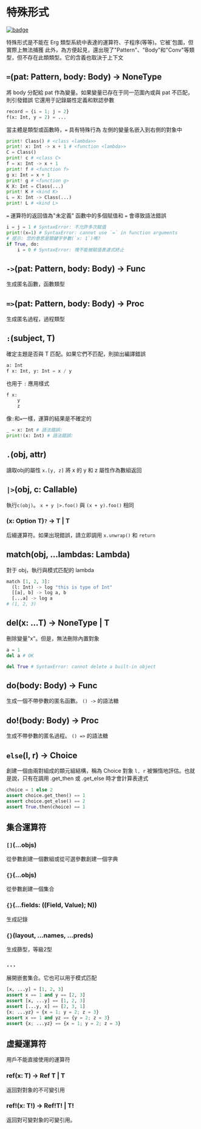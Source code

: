 # 特殊形式

[![badge](https://img.shields.io/endpoint.svg?url=https%3A%2F%2Fgezf7g7pd5.execute-api.ap-northeast-1.amazonaws.com%2Fdefault%2Fsource_up_to_date%3Fowner%3Derg-lang%26repos%3Derg%26ref%3Dmain%26path%3Ddoc/EN/API/special.md%26commit_hash%3D06f8edc9e2c0cee34f6396fd7c64ec834ffb5352)](https://gezf7g7pd5.execute-api.ap-northeast-1.amazonaws.com/default/source_up_to_date?owner=erg-lang&repos=erg&ref=main&path=doc/EN/API/special.md&commit_hash=06f8edc9e2c0cee34f6396fd7c64ec834ffb5352)

特殊形式是不能在 Erg 類型系統中表達的運算符、子程序(等等)。它被`包圍，但實際上無法捕獲
此外，為方便起見，還出現了"Pattern"、"Body"和"Conv"等類型，但不存在此類類型。它的含義也取決于上下文

## `=`(pat: Pattern, body: Body) -> NoneType

將 body 分配給 pat 作為變量。如果變量已存在于同一范圍內或與 pat 不匹配，則引發錯誤
它還用于記錄屬性定義和默認參數

```python
record = {i = 1; j = 2}
f(x: Int, y = 2) = ...
```

當主體是類型或函數時，`=` 具有特殊行為
左側的變量名嵌入到右側的對象中

```python
print! Class() # <class <lambda>>
print! x: Int -> x + 1 # <function <lambda>>
C = Class()
print! c # <class C>
f = x: Int -> x + 1
print! f # <function f>
g x: Int = x + 1
print! g # <function g>
K X: Int = Class(...)
print! K # <kind K>
L = X: Int -> Class(...)
print! L # <kind L>
```

`=` 運算符的返回值為"未定義"
函數中的多個賦值和 `=` 會導致語法錯誤

```python
i = j = 1 # SyntaxError: 不允許多次賦值
print!(x=1) # SyntaxError: cannot use `=` in function arguments
# 提示: 您的意思是關鍵字參數(`x: 1`)嗎?
if True, do:
    i = 0 # SyntaxError: 塊不能被賦值表達式終止
```

## `->`(pat: Pattern, body: Body) -> Func

生成匿名函數，函數類型

## `=>`(pat: Pattern, body: Body) -> Proc

生成匿名過程，過程類型

## `:`(subject, T)

確定主題是否與 T 匹配。如果它們不匹配，則拋出編譯錯誤

```python
a: Int
f x: Int, y: Int = x / y
```

也用于 `:` 應用樣式

```python
f x:
    y
    z
```

像`:`和`=`一樣，運算的結果是不確定的

```python
_ = x: Int # 語法錯誤: 
print!(x: Int) # 語法錯誤: 
```

## `.`(obj, attr)

讀取obj的屬性
`x.[y, z]` 將 x 的 y 和 z 屬性作為數組返回

## `|>`(obj, c: Callable)

執行`c(obj)`。 `x + y |>.foo()` 與 `(x + y).foo()` 相同

### (x: Option T)`?` -> T | T 

后綴運算符。如果出現錯誤，請立即調用 `x.unwrap()` 和 `return`

## match(obj, ...lambdas: Lambda)

對于 obj，執行與模式匹配的 lambda

```python
match [1, 2, 3]:
  (l: Int) -> log "this is type of Int"
  [[a], b] -> log a, b
  [...a] -> log a
# (1, 2, 3)
```

## del(x: ...T) -> NoneType | T

刪除變量"x"。但是，無法刪除內置對象

```python
a = 1
del a # OK

del True # SyntaxError: cannot delete a built-in object
```

## do(body: Body) -> Func

生成一個不帶參數的匿名函數。 `() ->` 的語法糖

## do!(body: Body) -> Proc

生成不帶參數的匿名過程。 `() =>` 的語法糖

## `else`(l, r) -> Choice

創建一個由兩對組成的類元組結構，稱為 Choice 對象
`l, r` 被懶惰地評估。也就是說，只有在調用 .get_then 或 .get_else 時才會計算表達式

```python
choice = 1 else 2
assert choice.get_then() == 1
assert choice.get_else() == 2
assert True.then(choice) == 1
```

## 集合運算符

### `[]`(...objs)

從參數創建一個數組或從可選參數創建一個字典

### `{}`(...objs)

從參數創建一個集合

### `{}`(...fields: ((Field, Value); N))

生成記錄

### `{}`(layout, ...names, ...preds)

生成篩型，等級2型

### `...`

展開嵌套集合。它也可以用于模式匹配

```python
[x, ...y] = [1, 2, 3]
assert x == 1 and y == [2, 3]
assert [x, ...y] == [1, 2, 3]
assert [...y, x] == [2, 3, 1]
{x; ...yz} = {x = 1; y = 2; z = 3}
assert x == 1 and yz == {y = 2; z = 3}
assert {x; ...yz} == {x = 1; y = 2; z = 3}
```

## 虛擬運算符

用戶不能直接使用的運算符

### ref(x: T) -> Ref T | T

返回對對象的不可變引用

### ref!(x: T!) -> Ref!T! | T!

返回對可變對象的可變引用。